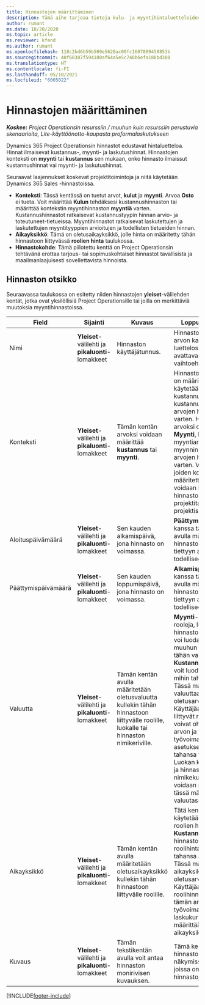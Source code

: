 ```yaml
---
title: Hinnastojen määrittäminen
description: Tämä aihe tarjoaa tietoja kulu- ja myyntihintaluetteloiden määrittämisestä.
author: rumant
ms.date: 10/20/2020
ms.topic: article
ms.reviewer: kfend
ms.author: rumant
ms.openlocfilehash: 118c2bd6b59b509e5628ac00fc1607809458853b
ms.sourcegitcommit: 40f68387f594180af64a5e5c748b6efa188bd300
ms.translationtype: HT
ms.contentlocale: fi-FI
ms.lasthandoff: 05/10/2021
ms.locfileid: "6005022"
---
```

# <a name="set-up-price-lists"></a>Hinnastojen määrittäminen

_**Koskee:** Project Operationsin resurssiin / muuhun kuin resurssiin perustuvia skenaarioita, Lite-käyttöönotto-kaupasta proformalaskutukseen_

Dynamics 365 Project Operationsin hinnastot edustavat hintaluetteloa. Hinnat ilmaisevat kustannus-, myynti- ja laskutushinnat. Hinnastojen konteksti on **myynti** tai **kustannus** sen mukaan, onko hinnasto ilmaissut kustannushinnat vai myynti- ja laskutushinnat.

Seuraavat laajennukset koskevat projektitoimintoja ja niitä käytetään Dynamics 365 Sales -hinnastoissa.

- **Konteksti**: Tässä kentässä on tuetut arvot, **kulut** ja **myynti**. Arvoa **Osto** ei tueta. Voit määrittää **Kulun** tehdäksesi kustannushinnaston tai määrittää kontekstin myyntihinnaston **myyntiä** varten. Kustannushinnastot ratkaisevat kustannustyypin hinnan arvio- ja toteutuneet-tietueissa. Myyntihinnastot ratkaisevat laskutettujen ja laskutettujen myyntityyppien arvioitujen ja todellisten tietueiden hinnan.
- **Aikayksikkö**: Tämä on oletusaikayksikkö, jolle hinta on määritetty tähän hinnastoon liittyvässä **roolien hinta** taulukossa.
- **Hinnastokohde**: Tämä piilotettu kenttä on Project Operationsin tehtävänä erottaa tarjous- tai sopimuskohtaiset hinnastot tavallisista ja maailmanlaajuisesti sovellettavista hinnoista.

## <a name="price-list-header"></a>Hinnaston otsikko

Seuraavassa taulukossa on esitetty niiden hinnastojen **yleiset**-välilehden kentät, jotka ovat yksilöllisiä Project Operationsille tai joilla on merkittäviä muutoksia myyntihinnastoissa.

| Field | Sijainti | Kuvaus | Loppupään vaikutus |
| --- | --- | --- | --- |
| Nimi | **Yleiset**-välilehti ja **pikaluonti**-lomakkeet | Hinnaston käyttäjätunnus. | Hinnasto näyttää tämän arvon kaikilla luettelosivuilla ja avattavan luettelon vaihtoehdoissa.|
| Konteksti | **Yleiset**-välilehti ja **pikaluonti**-lomakkeet | Tämän kentän arvoksi voidaan määrittää **kustannus** tai **myynti**. | Hinnastoa, jonka arvoksi on määritetty **kustannus**, käytetään kustannusarvioiden ja kustannusten todellisten arvojen hinnan etsimistä varten. Hinnastoa, jonka arvoksi on määritetty **Myynti**, käytetään myyntiarvioiden ja myynnin todellisten arvojen hinnan etsimistä varten. Vain hinnastot, joiden kontekstiksi on määritetty **myynti**, voidaan liittää projektin hinnastoihin asiakkaille, projektitarjouksille tai projektisopimuksille. |
| Aloituspäivämäärä | **Yleiset**-välilehti ja **pikaluonti**-lomakkeet | Sen kauden alkamispäivä, jona hinnasto on voimassa. | **Päättymispäivä**-kentän kanssa tämän kentän avulla määritetään, mitä hinnastoa käytetään tiettyyn arvioon tai todelliseen riviin. |
| Päättymispäivämäärä | **Yleiset**-välilehti ja **pikaluonti**-lomakkeet | Sen kauden loppumispäivä, jona hinnasto on voimassa. | **Alkamispäivä**-kentän kanssa tämän kentän avulla määritetään, mitä hinnastoa käytetään tiettyyn arvioon tai todelliseen riviin. |
| Valuutta | **Yleiset**-välilehti ja **pikaluonti**-lomakkeet | Tämän kentän avulla määritetään oletusvaluutta kullekin tähän hinnastoon liittyvälle roolille, luokalle tai hinnaston nimikeriville. | **Myynti**-hinnastoja, rooleja, luokkia tai hinnaston nimikerivejä ei voi luoda mihinkään muuhun valuuttaan kuin tähän valuuttaan. **Kustannus**-hinnastoissa voit luoda roolihintarivin mihin tahansa valuuttaan. Tässä määritettyä valuuttaa käytetään oletusarvona. Käyttäjäasetukset, jotka liittyvät roolien hintoihin, voivat ohittaa tämän arvon ja ottaa työvoimakustannushinnan asetukset käyttöön missä tahansa valuutassa. Luokan kustannushinnat ja hinnaston nimikekustannukset voidaan määrittää vain tässä määritetyssä valuutassa. |
| Aikayksikkö | **Yleiset**-välilehti ja **pikaluonti**-lomakkeet | Tämän kentän avulla määritetään oletusaikayksikkö kullekin tähän hinnastoon liittyvälle roolille. | Tätä kentän arvoa käytetään vain liittyvien roolien hinta-asetuksissa. **Kustannus**- ja **Myynti**-hinnastoissa voit luoda roolihintarivin mihin tahansa aikayksikköön. Tässä määritettyä aikayksikköä käytetään oletusarvona. Käyttäjäasetuksiin liittyvät roolihinnat voivat ohittaa tämän arvon, jotta työvoimakustannukset ja laskukurssi voidaan määrittää millä tahansa aikayksiköllä. |
| Kuvaus | **Yleiset**-välilehti ja **pikaluonti**-lomakkeet | Tämän tekstikentän avulla voit antaa hinnaston monirivisen kuvauksen. | Tämä kenttä näkyy hinnastossa **liittyvissä** näkymissä eri kohteissa, joissa on toisiinsa liittyviä hinnastoja. |


[!INCLUDE[footer-include](../includes/footer-banner.md)]